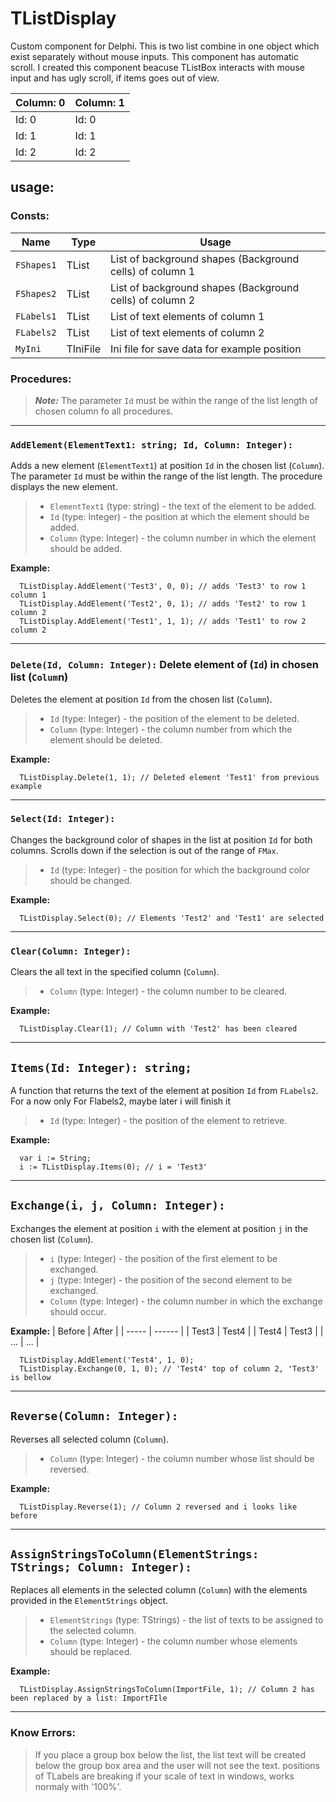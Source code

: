 # TListDisplay
Custom component for Delphi. This is two list combine in one object which exist separately without mouse inputs. This component has automatic scroll. I created this component beacuse 
TListBox interacts with mouse input and has ugly scroll, if items goes out of view.

| Column: 0 | Column: 1 |  
| ----- | ------ |
| Id: 0 | Id: 0 |
| Id: 1 | Id: 1 |
| Id: 2 | Id: 2 |



## **usage:**

### **Consts:**<br />

| Name | Type | Usage |
| ----- | ------ | --- |
| `FShapes1` | TList | List of background shapes (Background cells) of column 1 |
| `FShapes2` | TList | List of background shapes (Background cells) of column 2 |
| `FLabels1` | TList | List of text elements of column 1 |
| `FLabels2` | TList | List of text elements of column 2 |
| `MyIni` | TIniFile | Ini file for save data for example position |

### **Procedures:**<br />
> **_Note:_** The parameter `Id` must be within the range of the list length of chosen column fo all procedures.
---
### `AddElement(ElementText1: string; Id, Column: Integer):`
Adds a new element (`ElementText1`) at position `Id` in the chosen list (`Column`). The parameter `Id` must be within the range of the list length. The procedure displays the new element.

> * `ElementText1` (type: string) - the text of the element to be added.<br />
> * `Id` (type: Integer) - the position at which the element should be added.<br />
> * `Column` (type: Integer) - the column number in which the element should be added.<br />

**Example:**
```Delphi
  TListDisplay.AddElement('Test3', 0, 0); // adds 'Test3' to row 1 column 1 
  TListDisplay.AddElement('Test2', 0, 1); // adds 'Test2' to row 1 column 2
  TListDisplay.AddElement('Test1', 1, 1); // adds 'Test1' to row 2 column 2  
```
---
### `Delete(Id, Column: Integer):` Delete element of (`Id`) in chosen list (`Colum`n)
Deletes the element at position `Id` from the chosen list (`Column`).

> * `Id` (type: Integer) - the position of the element to be deleted.
> * `Column` (type: Integer) - the column number from which the element should be deleted.

**Example:**
```Delphi
  TListDisplay.Delete(1, 1); // Deleted element 'Test1' from previous example
```
---
### `Select(Id: Integer):`
Changes the background color of shapes in the list at position `Id` for both columns. Scrolls down if the selection is out of the range of `FMax`.

> * `Id` (type: Integer) - the position for which the background color should be changed.

  **Example:**
```Delphi
  TListDisplay.Select(0); // Elements 'Test2' and 'Test1' are selected
```
---
### `Clear(Column: Integer):`
Clears the all text in the specified column (`Column`).

> * `Column` (type: Integer) - the column number to be cleared.

  **Example:**
```Delphi
  TListDisplay.Clear(1); // Column with 'Test2' has been cleared 
```
---
## `Items(Id: Integer): string;`
A function that returns the text of the element at position `Id` from `FLabels2`. For a now only For Flabels2, maybe later i will finish it

> * `Id` (type: Integer) - the position of the element to retrieve.

  **Example:**
```Delphi
  var i := String;
  i := TListDisplay.Items(0); // i = 'Test3' 
```
---
## `Exchange(i, j, Column: Integer):`
Exchanges the element at position `i` with the element at position `j` in the chosen list (`Column`).

> * `i` (type: Integer) - the position of the first element to be exchanged.
> * `j` (type: Integer) - the position of the second element to be exchanged.
> * `Column` (type: Integer) - the column number in which the exchange should occur.

  **Example:**
| Before  | After |
| ----- | ------ |
| Test3 | Test4  |
| Test4 | Test3  |
| ...   | ...    |

```Delphi
  TListDisplay.AddElement('Test4', 1, 0);
  TListDisplay.Exchange(0, 1, 0); // 'Test4' top of column 2, 'Test3' is bellow 
```
---
## `Reverse(Column: Integer):`
Reverses all selected column (`Column`).

> * `Column` (type: Integer) - the column number whose list should be reversed.

  **Example:**
```Delphi
  TListDisplay.Reverse(1); // Column 2 reversed and i looks like before
```
---
## `AssignStringsToColumn(ElementStrings: TStrings; Column: Integer):`
Replaces all elements in the selected column (`Column`) with the elements provided in the `ElementStrings` object.

> * `ElementStrings` (type: TStrings) - the list of texts to be assigned to the selected column.
> * `Column` (type: Integer) - the column number whose elements should be replaced.

  **Example:**
```Delphi
  TListDisplay.AssignStringsToColumn(ImportFile, 1); // Column 2 has been replaced by a list: ImportFIle
```
---
### **Know Errors:**
> If you place a group box below the list, the list text will be created below the group box area and the user will not see the text.
> positions of TLabels are breaking if your scale of text in windows, works normaly with '100%'.

  



